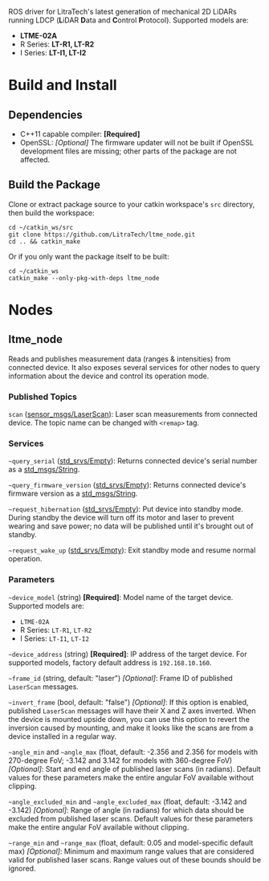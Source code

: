 ROS driver for LitraTech's latest generation of mechanical 2D LiDARs running LDCP (**L**iDAR **D**ata and **C**ontrol **P**rotocol). Supported models are:
* **LTME-02A**
* R Series: **LT-R1, LT-R2**
* I Series: **LT-I1, LT-I2**

# Build and Install

## Dependencies

* C++11 capable compiler: **[Required]**
* OpenSSL: *[Optional]* The firmware updater will not be built if OpenSSL development files are missing; other parts of the package are not affected.

## Build the Package

Clone or extract package source to your catkin workspace's `src` directory, then build the workspace:

```
cd ~/catkin_ws/src
git clone https://github.com/LitraTech/ltme_node.git
cd .. && catkin_make
```

Or if you only want the package itself to be built:

```
cd ~/catkin_ws
catkin_make --only-pkg-with-deps ltme_node
```

# Nodes

## ltme_node

Reads and publishes measurement data (ranges & intensities) from connected device. It also exposes several services for other nodes to query information about the device and control its operation mode.

### Published Topics

`scan` ([sensor_msgs/LaserScan](http://docs.ros.org/api/sensor_msgs/html/msg/LaserScan.html)): Laser scan measurements from connected device. The topic name can be changed with `<remap>` tag.

### Services

`~query_serial` ([std_srvs/Empty](http://docs.ros.org/api/std_srvs/html/srv/Empty.html)): Returns connected device's serial number as a [std_msgs/String](http://docs.ros.org/api/std_msgs/html/msg/String.html).

`~query_firmware_version` ([std_srvs/Empty](http://docs.ros.org/api/std_srvs/html/srv/Empty.html)): Returns connected device's firmware version as a [std_msgs/String](http://docs.ros.org/api/std_msgs/html/msg/String.html).

`~request_hibernation` ([std_srvs/Empty](http://docs.ros.org/api/std_srvs/html/srv/Empty.html)): Put device into standby mode. During standby the device will turn off its motor and laser to prevent wearing and save power; no data will be published until it's brought out of standby.

`~request_wake_up` ([std_srvs/Empty](http://docs.ros.org/api/std_srvs/html/srv/Empty.html)): Exit standby mode and resume normal operation.

### Parameters

`~device_model` (string) **[Required]**: Model name of the target device. Supported models are:
* `LTME-02A`
* R Series: `LT-R1`, `LT-R2`
* I Series: `LT-I1`, `LT-I2`

`~device_address` (string) **[Required]**: IP address of the target device. For supported models, factory default address is `192.168.10.160`.

`~frame_id` (string, default: "laser") *[Optional]*: Frame ID of published `LaserScan` messages.

`~invert_frame` (bool, default: "false") *[Optional]*: If this option is enabled, published `LaserScan` messages will have their X and Z axes inverted. When the device is mounted upside down, you can use this option to revert the inversion caused by mounting, and make it looks like the scans are from a device installed in a regular way.

`~angle_min` and `~angle_max` (float, default: -2.356 and 2.356 for models with 270-degree FoV; -3.142 and 3.142 for models with 360-degree FoV) *[Optional]*: Start and end angle of published laser scans (in radians). Default values for these parameters make the entire angular FoV available without clipping.

`~angle_excluded_min` and `~angle_excluded_max` (float, default: -3.142 and -3.142) *[Optional]*: Range of angle (in radians) for which data should be excluded from published laser scans. Default values for these parameters make the entire angular FoV available without clipping.

`~range_min` and `~range_max` (float, default: 0.05 and model-specific default max) *[Optional]*: Minimum and maximum range values that are considered valid for published laser scans. Range values out of these bounds should be ignored.
